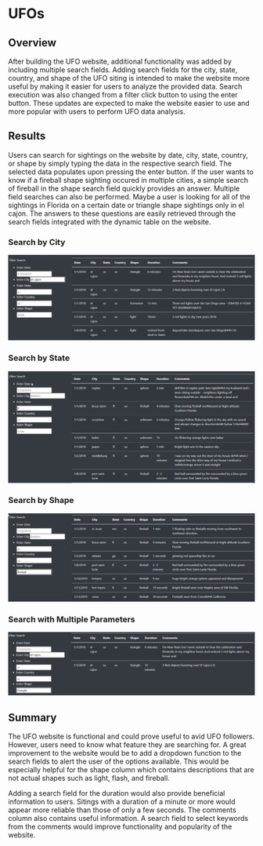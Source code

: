 # UFOs
## Overview
After building the UFO website, additional functionality was added by including multiple search fields. Adding search fields for the city, state, country, and shape of the UFO siting is intended to make the website more useful by making it easier for users to analyze the provided data. Search execution was also changed from a filter click button to using the enter button. These updates are expected to make the website easier to use and more popular with users to perform UFO data analysis. 
## Results
Users can search for sightings on the website by date, city, state, country, or shape by simply typing the data in the respective search field. The selected data populates upon pressing the enter button. If the user wants to know if a fireball shape sighting occured in multiple cities, a simple search of fireball in the shape search field quickly provides an answer. Multiple field searches can also be performed. Maybe a user is looking for all of the sightings in Florida on a certain date or triangle shape sightings only in el cajon. The answers to these questions are easily retrieved through the search fields integrated with the dynamic table on the website. 

### Search by City
![citysearch](https://github.com/Dainita/UFOs/blob/main/images/CitySearch.jpg)

### Search by State
![statesearch](https://github.com/Dainita/UFOs/blob/main/images/StateSearch.jpg)

### Search by Shape
![shapesearch](https://github.com/Dainita/UFOs/blob/main/images/ShapeSearch.jpg)

### Search with Multiple Parameters
![multiplesearch](https://github.com/Dainita/UFOs/blob/main/images/multiplesearch.jpg)

## Summary
The UFO website is functional and could prove useful to avid UFO followers. However, users need to know what feature they are searching for. A great improvement to the website would be to add a dropdown function to the search fields to alert the user of the options available. This would be especially helpful for the shape column which contains descriptions that are not actual shapes such as light, flash, and fireball. 

Adding a search field for the duration would also provide beneficial information to users. Sitings with a duration of a minute or more would appear more reliable than those of only a few seconds. The comments column also contains useful information. A search field to select keywords from the comments would improve functionality and popularity of the website.
